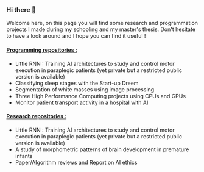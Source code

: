 ### Hi there 👋

Welcome here, on this page you will find some research and programmation projects I made during my schooling and my master's thesis. Don't hesitate to have a look around and I hope you can find it useful ! 

#### <u> Programming repositories : </u> 
<ul> 
  <li> Little RNN : Training AI architectures to study and control motor execution in paraplegic patients (yet private but a restricted public version is available)</li>
  <li> Classifying sleep stages with the Start-up Dreem</li>
  <li> Segmentation of white masses using image processing </li>
  <li> Three High Performance Computing projects using CPUs and GPUs</li>
  <li> Monitor patient transport activity in a hospital with AI </li>
  
</ul>

#### <u> Research repositories : </u>
<ul>
 <li> Little RNN : Training AI architectures to study and control motor execution in paraplegic patients (yet private but a restricted public version is available)</li>
  <li> A study of morphometric patterns of brain development in premature infants</li>
  <li> Paper/Algorithm reviews and Report on AI ethics </li> 
</ul> 

<!--
**marionpavaux/marionpavaux** is a ✨ _special_ ✨ repository because its `README.md` (this file) appears on your GitHub profile.

Here are some ideas to get you started:

- 🔭 I’m currently working on ...
- 🌱 I’m currently learning ...
- 👯 I’m looking to collaborate on ...
- 🤔 I’m looking for help with ...
- 💬 Ask me about ...
- 📫 How to reach me: ...
- 😄 Pronouns: ...
- ⚡ Fun fact: ...
-->
